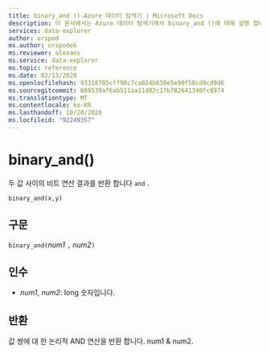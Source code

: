 ```yaml
---
title: binary_and ()-Azure 데이터 탐색기 | Microsoft Docs
description: 이 문서에서는 Azure 데이터 탐색기에서 binary_and ()에 대해 설명 합니다.
services: data-explorer
author: orspod
ms.author: orspodek
ms.reviewer: alexans
ms.service: data-explorer
ms.topic: reference
ms.date: 02/13/2020
ms.openlocfilehash: 93318785cff98c7ca024b638e5e90f58cd9cd9d6
ms.sourcegitcommit: 608539af6ab511aa11d82c17b782641340fc8974
ms.translationtype: MT
ms.contentlocale: ko-KR
ms.lasthandoff: 10/20/2020
ms.locfileid: "92249357"
---
```

# <a name="binary_and"></a>binary_and()

두 값 사이의 비트 연산 결과를 반환 합니다 `and` .

```kusto
binary_and(x,y) 
```

## <a name="syntax"></a>구문

`binary_and(`*num1* `,` *num2*`)`

## <a name="arguments"></a>인수

* *num1*, *num2*: long 숫자입니다.

## <a name="returns"></a>반환

값 쌍에 대 한 논리적 AND 연산을 반환 합니다. num1 & num2.